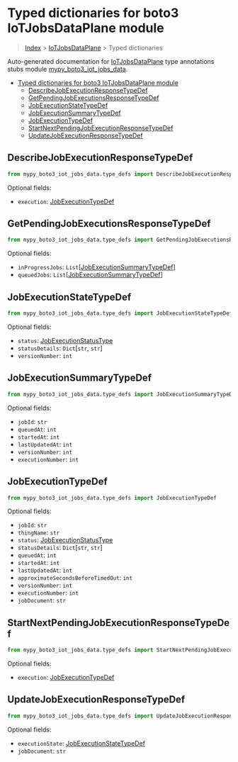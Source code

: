 # Typed dictionaries for boto3 IoTJobsDataPlane module

> [Index](..) > [IoTJobsDataPlane](.) > Typed dictionaries

Auto-generated documentation for
[IoTJobsDataPlane](https://boto3.amazonaws.com/v1/documentation/api/1.17.72/reference/services/iot-jobs-data.html#IoTJobsDataPlane)
type annotations stubs module
[mypy_boto3_iot_jobs_data](https://pypi.org/project/mypy-boto3-iot-jobs-data/).

- [Typed dictionaries for boto3 IoTJobsDataPlane module](#typed-dictionaries-for-boto3-iotjobsdataplane-module)
  - [DescribeJobExecutionResponseTypeDef](#describejobexecutionresponsetypedef)
  - [GetPendingJobExecutionsResponseTypeDef](#getpendingjobexecutionsresponsetypedef)
  - [JobExecutionStateTypeDef](#jobexecutionstatetypedef)
  - [JobExecutionSummaryTypeDef](#jobexecutionsummarytypedef)
  - [JobExecutionTypeDef](#jobexecutiontypedef)
  - [StartNextPendingJobExecutionResponseTypeDef](#startnextpendingjobexecutionresponsetypedef)
  - [UpdateJobExecutionResponseTypeDef](#updatejobexecutionresponsetypedef)

## DescribeJobExecutionResponseTypeDef

```python
from mypy_boto3_iot_jobs_data.type_defs import DescribeJobExecutionResponseTypeDef
```

Optional fields:

- `execution`: [JobExecutionTypeDef](./type_defs.md#jobexecutiontypedef)

## GetPendingJobExecutionsResponseTypeDef

```python
from mypy_boto3_iot_jobs_data.type_defs import GetPendingJobExecutionsResponseTypeDef
```

Optional fields:

- `inProgressJobs`:
  `List`\[[JobExecutionSummaryTypeDef](./type_defs.md#jobexecutionsummarytypedef)\]
- `queuedJobs`:
  `List`\[[JobExecutionSummaryTypeDef](./type_defs.md#jobexecutionsummarytypedef)\]

## JobExecutionStateTypeDef

```python
from mypy_boto3_iot_jobs_data.type_defs import JobExecutionStateTypeDef
```

Optional fields:

- `status`: [JobExecutionStatusType](./literals.md#jobexecutionstatustype)
- `statusDetails`: `Dict`\[`str`, `str`\]
- `versionNumber`: `int`

## JobExecutionSummaryTypeDef

```python
from mypy_boto3_iot_jobs_data.type_defs import JobExecutionSummaryTypeDef
```

Optional fields:

- `jobId`: `str`
- `queuedAt`: `int`
- `startedAt`: `int`
- `lastUpdatedAt`: `int`
- `versionNumber`: `int`
- `executionNumber`: `int`

## JobExecutionTypeDef

```python
from mypy_boto3_iot_jobs_data.type_defs import JobExecutionTypeDef
```

Optional fields:

- `jobId`: `str`
- `thingName`: `str`
- `status`: [JobExecutionStatusType](./literals.md#jobexecutionstatustype)
- `statusDetails`: `Dict`\[`str`, `str`\]
- `queuedAt`: `int`
- `startedAt`: `int`
- `lastUpdatedAt`: `int`
- `approximateSecondsBeforeTimedOut`: `int`
- `versionNumber`: `int`
- `executionNumber`: `int`
- `jobDocument`: `str`

## StartNextPendingJobExecutionResponseTypeDef

```python
from mypy_boto3_iot_jobs_data.type_defs import StartNextPendingJobExecutionResponseTypeDef
```

Optional fields:

- `execution`: [JobExecutionTypeDef](./type_defs.md#jobexecutiontypedef)

## UpdateJobExecutionResponseTypeDef

```python
from mypy_boto3_iot_jobs_data.type_defs import UpdateJobExecutionResponseTypeDef
```

Optional fields:

- `executionState`:
  [JobExecutionStateTypeDef](./type_defs.md#jobexecutionstatetypedef)
- `jobDocument`: `str`
